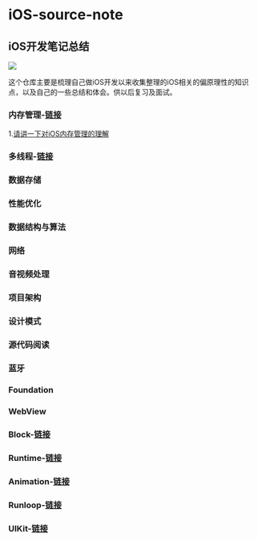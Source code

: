 # iOS-source-note
## iOS开发笔记总结
![](https://upload-images.jianshu.io/upload_images/1840444-c7dd5e3ab30ba9e1.jpg?imageMogr2/auto-orient/strip%7CimageView2/2/w/1240)

这个仓库主要是梳理自己做iOS开发以来收集整理的iOS相关的偏原理性的知识点，以及自己的一些总结和体会。供以后复习及面试。

### 内存管理-[链接](https://github.com/chilimyan/iOS-source-note/blob/master/内存管理/Objective-C内存管理精解.md)
1.[请讲一下对iOS内存管理的理解]()
### 多线程-[链接]()
### 数据存储
### 性能优化
### 数据结构与算法
### 网络
### 音视频处理
### 项目架构
### 设计模式
### 源代码阅读
### 蓝牙
### Foundation
### WebView
### Block-[链接](https://github.com/chilimyan/iOS-source-note/blob/master/Block/Objective-C中Block精解.md)
### Runtime-[链接]()
### Animation-[链接]()
### Runloop-[链接]()
### UIKit-[链接]()

